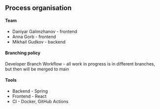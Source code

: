 ## Process organisation

#### Team
- Daniyar Galimzhanov - frontend
- Anna Gorb - frontend
- Mikhail Gudkov - backend

#### Branching policy
Developer Branch Workflow - all work in progress is in different branches, but then will be merged to main

#### Tools
- Backend - Spring
- Frontend - React
- CI - Docker, GitHub Actions